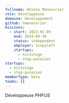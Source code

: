 ```yaml
---
fullname: Hélène Meneuvrier
role: Développeuse
domaine: Développement
github: hmeneuvrier
missions:
  - start: 2023-01-09
    end: 2024-09-30
    status: independent
    employer: Scopyleft
    startups:
      - histologe
      - stop-punaises
startups:
  - histologe
  - stop-punaises
memberType: beta
teams: []
---
```

Développeuse PHP/JS